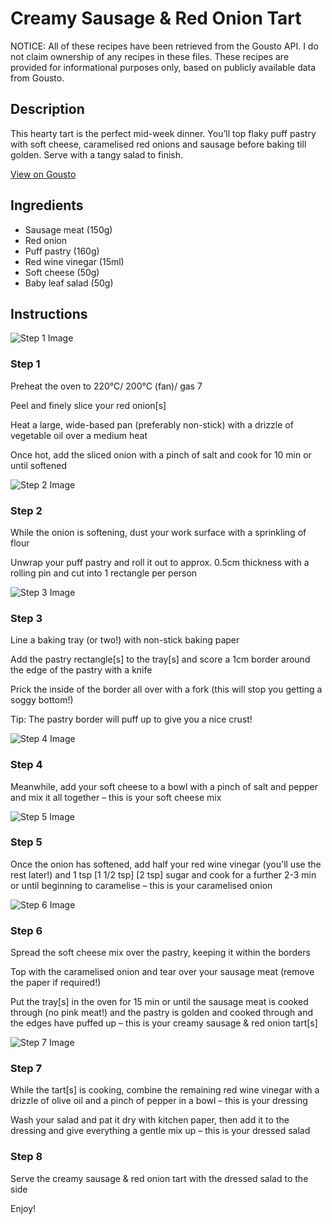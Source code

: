 # Creamy Sausage & Red Onion Tart

NOTICE: All of these recipes have been retrieved from the Gousto API. I do not claim ownership of any recipes in these files. These recipes are provided for informational purposes only, based on publicly available data from Gousto.

## Description

This hearty tart is the perfect mid-week dinner. You’ll top flaky puff pastry with soft cheese, caramelised red onions and sausage before baking till golden. Serve with a tangy salad to finish.

[View on Gousto](https://www.gousto.co.uk/recipes/cookbook/creamy-sausage-red-onion-tart)

## Ingredients

- Sausage meat (150g)
- Red onion
- Puff pastry (160g)
- Red wine vinegar (15ml)
- Soft cheese (50g)
- Baby leaf salad (50g)

## Instructions

![Step 1 Image](https://production-media.gousto.co.uk/cms/recipe-step-image/step-1-1679066882697-x200.jpg)

### Step 1

Preheat the oven to 220°C/ 200°C (fan)/ gas 7

Peel and finely slice your red onion[s]

Heat a large, wide-based pan (preferably non-stick) with a drizzle of vegetable oil over a medium heat

Once hot, add the sliced onion with a pinch of salt and cook for 10 min or until softened

![Step 2 Image](https://production-media.gousto.co.uk/cms/recipe-step-image/step-2-1679066887227-x200.jpg)

### Step 2

While the onion is softening, dust your work surface with a sprinkling of flour

Unwrap your puff pastry and roll it out to approx. 0.5cm thickness with a rolling pin and cut into 1 rectangle per person

![Step 3 Image](https://production-media.gousto.co.uk/cms/recipe-step-image/step-3-1679066891705-x200.jpg)

### Step 3

Line a baking tray (or two!) with non-stick baking paper

Add the pastry rectangle[s] to the tray[s] and score a 1cm border around the edge of the pastry with a knife

Prick the inside of the border all over with a fork (this will stop you getting a soggy bottom!)

Tip: The pastry border will puff up to give you a nice crust!

![Step 4 Image](https://production-media.gousto.co.uk/cms/recipe-step-image/step-4-1679066895945-x200.jpg)

### Step 4

Meanwhile, add your soft cheese to a bowl with a pinch of salt and pepper and mix it all together – this is your soft cheese mix

![Step 5 Image](https://production-media.gousto.co.uk/cms/recipe-step-image/step-5-1679066901313-x200.jpg)

### Step 5

Once the onion has softened, add half your red wine vinegar (you'll use the rest later!) and 1 tsp <span class="text-purple">[1 1/2 tsp] </span><span class="text-danger">[2 tsp]</span> sugar and cook for a further 2-3 min or until beginning to caramelise – this is your caramelised onion

![Step 6 Image](https://production-media.gousto.co.uk/cms/recipe-step-image/step-6-1679066905872-x200.jpg)

### Step 6

Spread the soft cheese mix over the pastry, keeping it within the borders

Top with the caramelised onion and tear over your sausage meat (remove the paper if required!)

Put the tray[s] in the oven for 15 min or until the sausage meat is cooked through (no pink meat!) and the pastry is golden and cooked through and the edges have puffed up – this is your creamy sausage & red onion tart[s]

![Step 7 Image](https://production-media.gousto.co.uk/cms/recipe-step-image/step-7-1679066911400-x200.jpg)

### Step 7

While the tart[s] is cooking, combine the remaining red wine vinegar with a drizzle of olive oil and a pinch of pepper in a bowl – this is your dressing

Wash your salad and pat it dry with kitchen paper, then add it to the dressing and give everything a gentle mix up – this is your dressed salad

### Step 8

Serve the creamy sausage & red onion tart with the dressed salad to the side

Enjoy!

